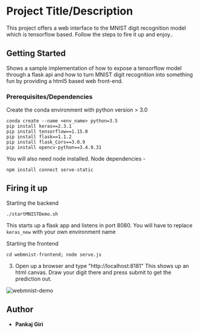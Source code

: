 # Project Title/Description
This project offers a web interface to the MNIST digit recognition model which is tensorflow based.
Follow the steps to fire it up and enjoy..


## Getting Started
Shows a sample implementation of how to expose a tensorflow model through a flask api and how to turn MNIST digit recognition into something fun by providing a html5 based web front-end.


### Prerequisites/Dependencies
Create the conda environment with python version > 3.0
```
conda create --name <env_name> python=3.5
pip install keras==2.3.1
pip install tensorflow==1.15.0
pip install flask==1.1.2
pip install flask_Cors==3.0.9
pip install opencv-python==3.4.9.31
```
You will also need node installed.
Node dependencies -
```
npm install connect serve-static
```
## Firing it up
Starting the backend

```
./startMNISTDemo.sh
```
This starts up a flask app and listens in port 8080.
You will have to replace ```keras_new``` with your own environment name


Starting the frontend
```
cd webmnist-frontend; node serve.js 
```

3) Open up a browser and type "http://localhost:8181"
This shows up an html canvas. Draw your digit there and press submit to get the prediction out.

![webmnist-demo](./demo.gif)


## Author

* **Pankaj Giri**

